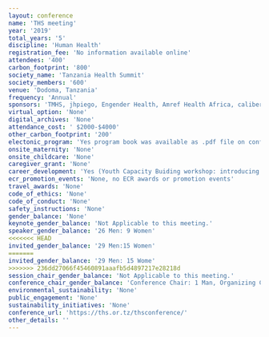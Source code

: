 ```yaml
---
layout: conference 
name: 'THS meeting'
year: '2019'
total_years: '5'
discipline: 'Human Health'
registration_fee: 'No information available online'
attendees: '400'
carbon_footprint: '800'
society_name: 'Tanzania Health Summit'
society_members: '600'
venue: 'Dodoma, Tanzania'
frequency: 'Annual'
sponsors: 'TMHS, jhpiego, Engender Health, Amref Health Africa, caliber, IMA world helath, SHOPD plus, medicopres, Powecomputers, The Agha Khan hospital, T-MARC Tanzania'
virtual_option: 'None'
digital_archives: 'None'
attendance_cost: ' $2000-$4000'
other_carbon_footprint: '200'
electonic_program: 'Yes program book was available as .pdf file on conference website.'
onsite_maternity: 'None'
onsite_childcare: 'None'
caregiver_grant: 'None'
career_development: 'Yes (Youth Capacity Buiding workshop: introducing youth to the latest trends worldwide in leadership, entrepreneurship, promotion, CV writing and personality development techniques. The workshop aims to strengthen capacity of young generation to take action on their personal development and to contribute towards the achievement of the national development vision 2025. It will also provide a platform to allow young people to express their expectations in leadership, job creation etc.) '
ecr_promotion_events: 'None, no ECR awards or promotion events'
travel_awards: 'None'
code_of_ethics: 'None'
code_of_conduct: 'None'
safety_instructions: 'None'
gender_balance: 'None'
keynote_gender_balance: 'Not Applicable to this meeting.'
speaker_gender_balance: '26 Men: 9 Women'
<<<<<<< HEAD
invited_gender_balance: '29 Men:15 Women'
=======
invited_gender_balance: '29 Men: 15 Wome'
>>>>>>> 236dd27066f45460891aaafb5d4897217e28218d
session_chair_gender_balance: 'Not Applicable to this meeting.'
conference_chair_gender_balance: 'Conference Chair: 1 Man, Organizing Committee: chair: 1 Man, members: 8 Men: 4 Women, Board memebrs: 6 Men: 2 Women'
environmental_sustainability: 'None'
public_engagement: 'None'
sustainability_initiatives: 'None'
conference_url: 'https://ths.or.tz/thsconference/'
other_details: ''
---
```

